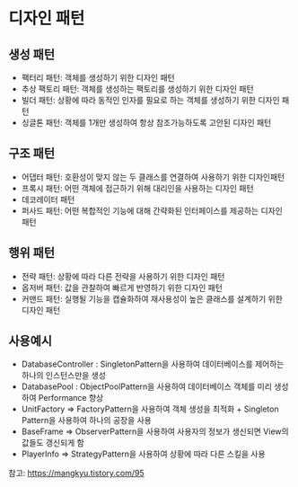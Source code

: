 # 디자인 패턴

## 생성 패턴

- 팩터리 패턴: 객체를 생성하기 위한 디자인 패턴
- 추상 팩토리 패턴: 객체를 생성하는 팩토리를 생성하기 위한 디자인 패턴
- 빌더 패턴: 상황에 따라 동적인 인자를 필요로 하는 객체를 생성하기 위한 디자인 패턴
- 싱글톤 패턴: 객체를 1개만 생성하여 항상 참조가능하도록 고안된 디자인 패턴



## 구조 패턴

- 어댑터 패턴: 호환성이 맞지 않는 두 클래스를 연결하여 사용하기 위한 디자인패턴
- 프록시 패턴: 어떤 객체에 접근하기 위해 대리인을 사용하는 디자인 패턴
- 데코레이터 패턴
- 퍼사드 패턴: 어떤 복합적인 기능에 대해 간략화된 인터페이스를 제공하는 디자인 패턴



## 행위 패턴

- 전략 패턴: 상황에 따라 다른 전략을 사용하기 위한 디자인 패턴
- 옵저버 패턴: 값을 관찰하여 빠르게 반영하기 위한 디자인 패턴
- 커맨드 패턴: 실행될 기능을 캡슐화하여 재사용성이 높은 클래스를 설계하기 위한 디자인 패턴



## 사용예시

- DatabaseController : SingletonPattern을 사용하여 데이터베이스를 제어하는 하나의 인스턴스만을 생성
- DatabasePool : ObjectPoolPattern을 사용하여 데이터베이스 객체를 미리 생성하여 Performance 향상
- UnitFactory => FactoryPattern을 사용하여 객체 생성을 최적화 + Singleton Pattern을 사용하여 하나의 공장을 사용
- BaseFrame => ObserverPattern을 사용하여 사용자의 정보가 생신되면 View의 값들도 갱신되게 함
- PlayerInfo => StrategyPattern을 사용하여 상황에 따라 다른 스킬을 사용



참고: https://mangkyu.tistory.com/95